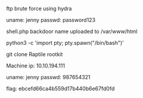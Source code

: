 ftp brute force using hydra

uname: jenny
passwd: password123

shell.php backdoor name
uploaded to /var/www/html

python3 -c 'import pty; pty.spawn("/bin/bash")'

git clone Raptile rootkit

Machine ip: 10.10.194.111

uname: jenny
passwd: 987654321

flag: ebcefd66ca4b559d17b440b6e67fd0fd
